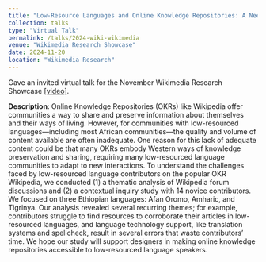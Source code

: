 ```yaml
---
title: "Low-Resource Languages and Online Knowledge Repositories: A Need-Finding Study."
collection: talks
type: "Virtual Talk"
permalink: /talks/2024-wiki-wikimedia
venue: "Wikimedia Research Showcase"
date: 2024-11-20
location: "Wikimedia Research"
---
```


Gave an invited virtual talk for the November Wikimedia Research Showcase [\[video\]](https://www.youtube.com/live/oH0PCNIzF0E). 

**Description**: Online Knowledge Repositories (OKRs) like Wikipedia offer communities a way to share and preserve information about themselves and their ways of living. However, for communities with low-resourced languages—including most African communities—the quality and volume of content available are often inadequate. One reason for this lack of adequate content could be that many OKRs embody Western ways of knowledge preservation and sharing, requiring many low-resourced language communities to adapt to new interactions. To understand the challenges faced by low-resourced language contributors on the popular OKR Wikipedia, we conducted (1)  a thematic analysis of Wikipedia forum discussions and (2)  a contextual inquiry study with 14 novice contributors. We focused on three Ethiopian languages: Afan Oromo, Amharic, and Tigrinya. Our analysis revealed several recurring themes; for example, contributors struggle to find resources to corroborate their articles in low-resourced languages, and language technology support, like translation systems and spellcheck, result in several errors that waste contributors’ time. We hope our study will support designers in making online knowledge repositories accessible to low-resourced language speakers.
